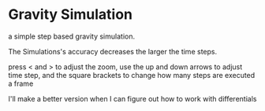 # Gravity Simulation

a simple step based gravity simulation.

The Simulations's accuracy decreases the larger the time steps.

press < and > to adjust the zoom, use the up and down arrows to adjust time step, and the square brackets to change how many steps are executed a frame

I'll make a better version when I can figure out how to work with differentials
